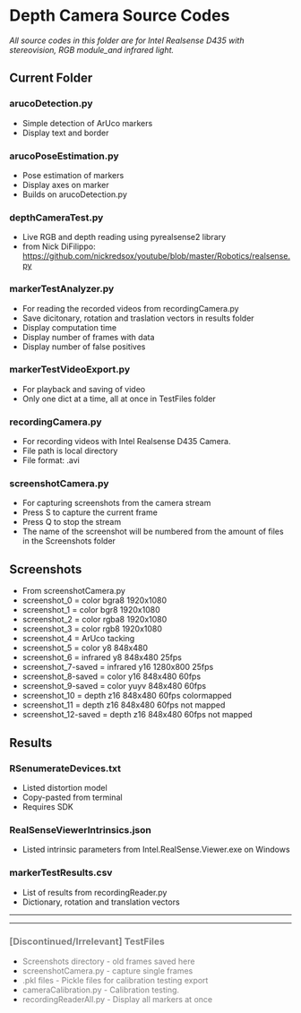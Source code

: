 # Depth Camera Source Codes
_All source codes in this folder are for Intel Realsense D435 with stereovision, RGB module_and infrared light._

## Current Folder

### arucoDetection.py
- Simple detection of ArUco markers
- Display text and border

### arucoPoseEstimation.py
- Pose estimation of markers
- Display axes on marker
- Builds on arucoDetection.py

### depthCameraTest.py
- Live RGB and depth reading using pyrealsense2 library
- from Nick DiFilippo: https://github.com/nickredsox/youtube/blob/master/Robotics/realsense.py

### markerTestAnalyzer.py
- For reading the recorded videos from recordingCamera.py
- Save dicitonary, rotation and traslation vectors in results folder
- Display computation time
- Display number of frames with data
- Display number of false positives

### markerTestVideoExport.py
- For playback and saving of video
- Only one dict at a time, all at once in TestFiles folder

### recordingCamera.py
- For recording videos with Intel Realsense D435 Camera.
- File path is local directory
- File format: .avi

### screenshotCamera.py
- For capturing screenshots from the camera stream
- Press S to capture the current frame
- Press Q to stop the stream
- The name of the screenshot will be numbered from the amount of files in the Screenshots folder


## Screenshots

- From screenshotCamera.py
- screenshot_0 = color bgra8 1920x1080
- screenshot_1 = color bgr8 1920x1080
- screenshot_2 = color rgba8 1920x1080
- screenshot_3 = color rgb8 1920x1080
- screenshot_4 = ArUco tacking
- screenshot_5 = color y8 848x480
- screenshot_6 = infrared y8 848x480 25fps
- screenshot_7-saved = infrared y16 1280x800 25fps
- screenshot_8-saved = color y16 848x480 60fps
- screenshot_9-saved = color yuyv 848x480 60fps
- screenshot_10 = depth z16 848x480 60fps colormapped
- screenshot_11 = depth z16 848x480 60fps not mapped
- screenshot_12-saved = depth z16 848x480 60fps not mapped


## Results

### RSenumerateDevices.txt
- Listed distortion model
- Copy-pasted from terminal
- Requires SDK

### RealSenseViewerIntrinsics.json
- Listed intrinsic parameters from Intel.RealSense.Viewer.exe on Windows

### markerTestResults.csv
- List of results from recordingReader.py
- Dictionary, rotation and translation vectors

---
---

### <span style="color:grey">[Discontinued/Irrelevant] TestFiles

- <span style="color:grey">Screenshots directory - old frames saved here
- <span style="color:grey">screenshotCamera.py - capture single frames
- <span style="color:grey">.pkl files - Pickle files for calibration testing export
- <span style="color:grey">cameraCalibration.py - Calibration testing.
- <span style="color:grey">recordingReaderAll.py - Display all markers at once
